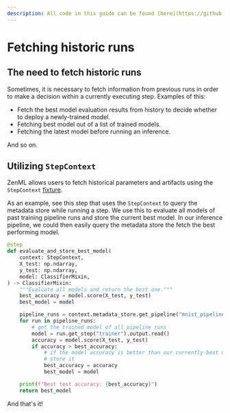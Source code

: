 ```yaml
---
description: All code in this guide can be found [here](https://github.com/zenml-io/zenml/tree/main/examples/fetch_historical_runs).
---
```


# Fetching historic runs



## The need to fetch historic runs

Sometimes, it is necessary to fetch information from previous runs in order to make a decision within a currently 
executing step. Examples of this:

* Fetch the best model evaluation results from history to decide whether to deploy a newly-trained model.
* Fetching best model out of a list of trained models.
* Fetching the latest model before running an inference.

And so on.

## Utilizing `StepContext`

ZenML allows users to fetch historical parameters and artifacts using the `StepContext` 
[fixture](../../features/step-fixtures.md).

As an example, see this step that uses the `StepContext` to query the metadata store while running a step.
We use this to evaluate all models of past training pipeline runs and store the current best model. 
In our inference pipeline, we could then easily query the metadata store the fetch the best performing model.

```python
@step
def evaluate_and_store_best_model(
    context: StepContext,
    X_test: np.ndarray,
    y_test: np.ndarray,
    model: ClassifierMixin,
) -> ClassifierMixin:
    """Evaluate all models and return the best one."""
    best_accuracy = model.score(X_test, y_test)
    best_model = model

    pipeline_runs = context.metadata_store.get_pipeline("mnist_pipeline").runs
    for run in pipeline_runs:
        # get the trained model of all pipeline runs
        model = run.get_step("trainer").output.read()
        accuracy = model.score(X_test, y_test)
        if accuracy > best_accuracy:
            # if the model accuracy is better than our currently-best model,
            # store it
            best_accuracy = accuracy
            best_model = model

    print(f"Best test accuracy: {best_accuracy}")
    return best_model
```

And that's it!